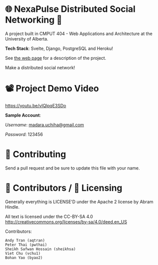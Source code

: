 🌐 NexaPulse Distributed Social Networking 📱 
===================================

A project built in CMPUT 404 - Web Applications and Architecture at the University of Alberta.

**Tech Stack**: Svelte, Django, PostgreSQL and Heroku!

See [the web page](https://uofa-cmput404.github.io/general/project.html) for a description of the project.

Make a distributed social network!

📽️ Project Demo Video
============

https://youtu.be/vIQlpqE3SDo

**Sample Account**:

_Username_: madara.uchiha@gmail.com

_Password_: 123456

🤝 Contributing
============

Send a pull request and be sure to update this file with your name.

👥 Contributors / 📄 Licensing
========================

Generally everything is LICENSE'D under the Apache 2 license by Abram Hindle.

All text is licensed under the CC-BY-SA 4.0 http://creativecommons.org/licenses/by-sa/4.0/deed.en_US

Contributors:

    Andy Tran (aqtran)
    Peter Thai (pwthai)
    Sheikh Safwan Hossain (sheikhsa)
    Viet Chu (vchu1)
    Bohan Yao (byao2)
